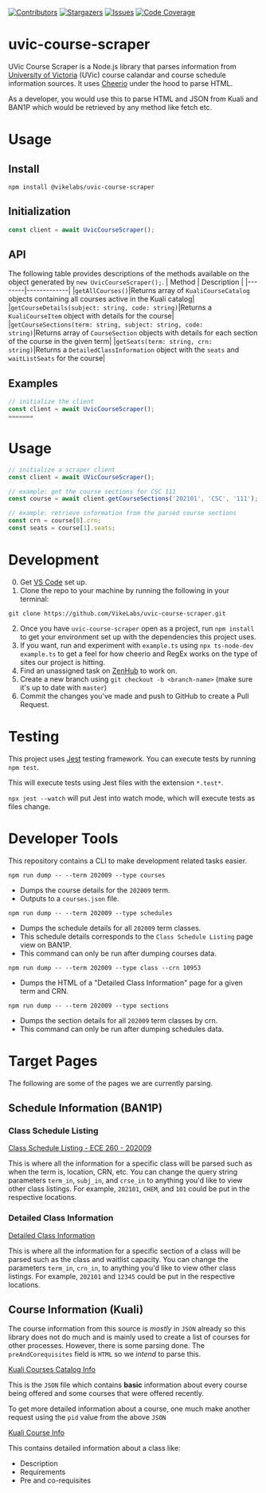 [![Contributors][contributors-shield]][contributors-url]
[![Stargazers][stars-shield]][stars-url]
[![Issues][issues-shield]][issues-url]
[![Code Coverage][coverage-shield]][coverage-url]

# uvic-course-scraper


UVic Course Scraper is a Node.js library that parses information from [University of Victoria](https://uvic.ca) (UVic) course calandar and course schedule information sources. It uses [Cheerio](https://cheerio.js.org/) under the hood to parse HTML.

As a developer, you would use this to parse HTML and JSON from Kuali and BAN1P which would be retrieved by any method like fetch etc.

# Usage

## Install
```
npm install @vikelabs/uvic-course-scraper
```

## Initialization
```ts
const client = await UvicCourseScraper();
```

## API
The following table provides descriptions of the methods available on the object generated by ``new UvicCourseScraper();``.
| Method | Description |
|--------|-------------|
|``getAllCourses()``|Returns array of ``KualiCourseCatalog`` objects containing all courses active in the Kuali catalog|
|``getCourseDetails(subject: string, code: string)``|Returns a ``KualiCourseItem`` object with details for the course|
|``getCourseSections(term: string, subject: string, code: string)``|Returns array of ``CourseSection`` objects with details for each section of the course in the given term|
|``getSeats(term: string, crn: string)``|Returns a ``DetailedClassInformation`` object with the `seats` and `waitListSeats` for the course|

## Examples
```ts
// initialize the client
const client = await UvicCourseScraper();
=======
```

# Usage
```ts
// initialize a scraper client
const client = await UVicCourseScraper();

// example: get the course sections for CSC 111
const course = await client.getCourseSections('202101', 'CSC', '111');

// example: retrieve information from the parsed course sections
const crn = course[0].crn;
const seats = course[1].seats;
```

# Development

0. Get [VS Code](https://code.visualstudio.com/) set up.
1. Clone the repo to your machine by running the following in your terminal:

```
git clone https://github.com/VikeLabs/uvic-course-scraper.git
```

2. Once you have `uvic-course-scraper` open as a project, run `npm install` to get your environment set up with the dependencies this project uses.
3. If you want, run and experiment with `example.ts` using `npx ts-node-dev example.ts` to get a feel for how cheerio and RegEx works on the type of sites our project is hitting.
4. Find an unassigned task on [ZenHub](https://app.zenhub.com/workspaces/team-schedule-courses-5f973f50ae36d70012eb5b2e/board?repos=216653028) to work on.
5. Create a new branch using `git checkout -b <branch-name>` (make sure it's up to date with `master`)
6. Commit the changes you've made and push to GitHub to create a Pull Request.

# Testing

This project uses [Jest](https://jestjs.io/) testing framework. You can execute tests by running `npm test`.

This will execute tests using Jest files with the extension `*.test*`.

`npx jest --watch` will put Jest into watch mode, which will execute tests as files change.

# Developer Tools

This repository contains a CLI to make development related tasks easier.

```
npm run dump -- --term 202009 --type courses
```

- Dumps the course details for the `202009` term.
- Outputs to a `courses.json` file.

```
npm run dump -- --term 202009 --type schedules
```

- Dumps the schedule details for all `202009` term classes.
- This schedule details corresponds to the `Class Schedule Listing` page view on BAN1P.
- This command can only be run after dumping courses data.

```
npm run dump -- --term 202009 --type class --crn 10953
```

- Dumps the HTML of a "Detailed Class Information" page for a given term and CRN.

```
npm run dump -- --term 202009 --type sections
```

- Dumps the section details for all `202009` term classes by crn.
- This command can only be run after dumping schedules data.

# Target Pages

The following are some of the pages we are currently parsing.

## Schedule Information (BAN1P)

### Class Schedule Listing

[Class Schedule Listing - ECE 260 - 202009](https://www.uvic.ca/BAN1P/bwckctlg.p_disp_listcrse?term_in=202009&subj_in=ECE&crse_in=260&schd_in=)

This is where all the information for a specific class will be parsed such as when the term is, location, CRN, etc. You can change the query string parameters `term_in`, `subj_in`, and `crse_in` to anything you'd like to view other class listings. For example, `202101`, `CHEM`, and `101` could be put in the respective locations.

### Detailed Class Information

[Detailed Class Information](https://www.uvic.ca/BAN1P/bwckschd.p_disp_detail_sched?term_in=202009&crn_in=10953)

This is where all the information for a specific section of a class will be parsed such as the class and waitlist capacity. You can change the parameters `term_in`, `crn_in`, to anything you'd like to view other class listings. For example, `202101` and `12345` could be put in the respective locations.

## Course Information (Kuali)

The course information from this source is _mostly_ in `JSON` already so this library does not do much and is mainly used to create a list of courses for other processes. However, there is some parsing done. The `preAndCorequisites` field is `HTML` so we _intend_ to parse this.

[Kuali Courses Catalog Info](https://uvic.kuali.co/api/v1/catalog/courses/5d9ccc4eab7506001ae4c225)

This is the `JSON` file which contains **basic** information about every course being offered and some courses that were offered recently.

To get more detailed information about a course, one much make another request using the `pid` value from the above `JSON`

[Kuali Course Info](https://uvic.kuali.co/api/v1/catalog/course/5d9ccc4eab7506001ae4c225/ByS23Pp7E)

This contains detailed information about a class like:

- Description
- Requirements
- Pre and co-requisites

<!-- MARKDOWN LINKS & IMAGES -->
<!-- https://www.markdownguide.org/basic-syntax/#reference-style-links -->

[contributors-shield]: https://img.shields.io/github/contributors/VikeLabs/scheduler-scraper.svg?style=flat-square
[contributors-url]: https://github.com/VikeLabs/scheduler-scraper/graphs/contributors
[stars-shield]: https://img.shields.io/github/stars/VikeLabs/scheduler-scraper.svg?style=flat-square
[stars-url]: https://github.com/VikeLabs/scheduler-scraper/stargazers
[issues-shield]: https://img.shields.io/github/issues/VikeLabs/scheduler-scraper.svg?style=flat-square
[issues-url]: https://github.com/othneildrew/VikeLabs/scheduler-scraper/issues
[coverage-shield]: https://codecov.io/gh/VikeLabs/scheduler-scraper/branch/master/graph/badge.svg?token=06B7FNZ8TH
[coverage-url]: https://codecov.io/gh/VikeLabs/scheduler-scraper
